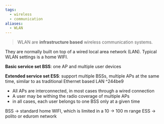 ```yaml
---
tags:
  - wireless
  - communication
aliases:
  - WLAN
---
```

> WLAN are **infrastructure based** wireless communication systems.

They are normally built on top of a wired local area network (LAN).
Typical WLAN settings is a home WIFI.

**Basic service set BSS**: one AP and multiple user devices

**Extended service set ESS**: support multiple BSSs, multiple APs at the same time, similar to as traditional Ethernet based LAN ^244be9
- All APs are interconnected, in most cases through a wired connection
- A user may be withing the radio coverage of multiple APs
- in all cases, each user belongs to one BSS only at a given time

BSS -> standard home WIFI, which is limited in a 10 -> 100 m range
ESS -> polito or edurom network




